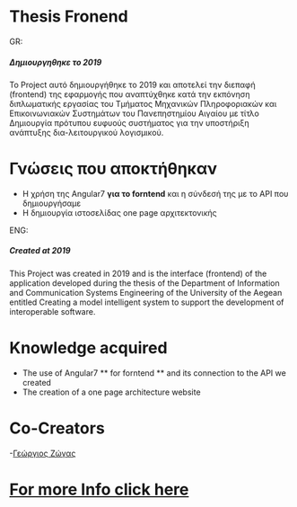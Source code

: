 # Thesis Fronend
GR:
##### Δημιουργηθηκε το 2019 
Το Project αυτό δημιουργήθηκε το 2019 και αποτελεί την διεπαφή (frontend) της εφαρμογής που αναπτύχθηκε κατά την εκπόνηση διπλωματικής εργασίας του Τμήματος Μηχανικών Πληροφοριακών και Επικοινωνιακών Συστημάτων του Πανεπηστημίου Αιγαίου με τίτλο Δημιουργία πρότυπου ευφυούς συστήματος για την υποστήριξη ανάπτυξης δια-λειτουργικού 
λογισμικού.

# Γνώσεις που αποκτήθηκαν 
  - Η χρήση της Angular7 **για το forntend** και η σύνδεσή της με το API που δημιουργήσαμε
  - Η δημιουργία ιστοσελίδας one page αρχιτεκτονικής

ENG:
##### Created at 2019
This Project was created in 2019 and is the interface (frontend) of the application developed during the thesis of the Department of Information and Communication Systems Engineering of the University of the Aegean entitled Creating a model intelligent system to support the development of interoperable software.

# Knowledge acquired
  - The use of Angular7 ** for forntend ** and its connection to the API we created
  - The creation of a one page architecture website  
  
# Co-Creators
  -[Γεώργιος Ζώγας](https://github.com/gzogas)
  
# [For more Info click here](https://drive.google.com/file/d/1d_mVLOCvXuduwAe4gcMJ79vhOKdLjOih/view?usp=sharing)
